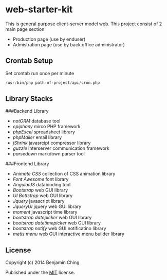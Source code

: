 web-starter-kit
===============

This is general purpose client-server model web. This project consist of 2 main page section:
- Production page (use by enduser)
- Admistration page (use by back office administrator)

Crontab Setup
-------------

Set crontab run once per minute

```scala
/usr/bin/php path-of-project/api/cron.php
```

Library Stacks
--------------

###Backend Library
- *notORM* database tool
- *epiphany* mirco PHP framework
- *phpExcel* spreadsheet library
- *phpMailer* email library
- *jShrink* javasrcipt compressor library
- *guzzle* interserver communication framework
- *parsedown* markdown parser tool

###Frontend Library
- *Animate CSS* collection of CSS animation library
- *Font Awesome* font library
- *AngularJS* databinding tool
- *Bootstrap* web GUI library
- *UI Bottstrap* web GUI library
- *Jquery* javascript library
- *JqueryUI* jquery web GUI library
- *moment* javascript time library
- *bootstrap datepicker* web GUI library
- *bootstrap datetimepicker* web GUI library
- *bootstrap notify* web GUI notificatino library
- *metis menu* web GUI interactive menu builder library

License
-------

Copyright (c) 2014 Benjamin Ching

Published under the [MIT](http://opensource.org/licenses/MIT) license.